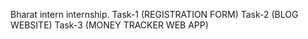 Bharat intern internship. Task-1 (REGISTRATION FORM) Task-2 (BLOG WEBSITE) Task-3 (MONEY TRACKER WEB APP)
